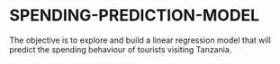 # SPENDING-PREDICTION-MODEL
The objective is to explore and build a linear regression model that will predict the spending behaviour of tourists visiting Tanzania.
